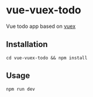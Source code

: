 # vue-vuex-todo
Vue todo app based on [vuex](https://github.com/vuejs/vuex)

## Installation
```
cd vue-vuex-todo && npm install
```

## Usage

```
npm run dev
```
